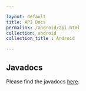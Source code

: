 ```yaml
---

layout: default
title: API Docs
permalink: /android/api.html
collection: android
collection_title : Android

---
```


## Javadocs
Please find the javadocs [here](http://developers.getpeppertalk.com/PepperTalkAndroidSDK/javadocs/0.4.15/).
